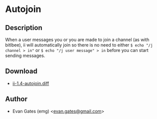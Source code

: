 Autojoin
========

Description
-----------
When a user messages you or you are made to join a channel (as with bitlbee),
ii will automatically join so there is no need to either `$ echo "/j channel >
in"` or `$ echo "/j user message" > in` before you can start sending messages.

Download
--------
* [ii-1.4-autojoin.diff](ii-1.4-autojoin.diff)

Author
------
* Evan Gates (emg) <[evan.gates@gmail.com](mailto:evan.gates@gmail.com)>
